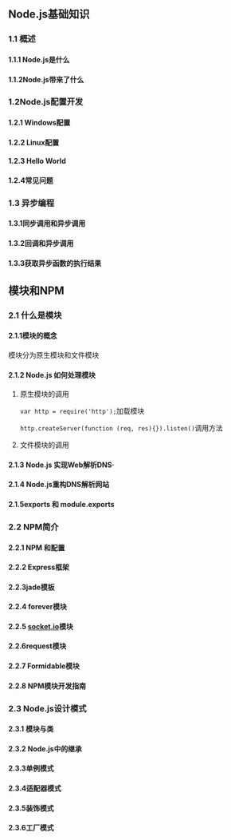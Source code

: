 ## Node.js基础知识

### 1.1 概述

#### 1.1.1 Node.js是什么

#### 1.1.2Node.js带来了什么

### 1.2Node.js配置开发

#### 1.2.1 Windows配置

#### 1.2.2 Linux配置

#### 1.2.3 Hello World

#### 1.2.4常见问题

### 1.3 异步编程

#### 1.3.1同步调用和异步调用

#### 1.3.2回调和异步调用

#### 1.3.3获取异步函数的执行结果

## 模块和NPM

### 2.1 什么是模块

#### 2.1.1模块的概念

模块分为原生模块和文件模块

#### 2.1.2 Node.js 如何处理模块

1. 原生模块的调用

   `var http = require('http');`加载模块

   `http.createServer(function (req, res){}).listen()`调用方法

2. 文件模块的调用

#### 2.1.3 Node.js 实现Web解析DNS·

#### 2.1.4 Node.js重构DNS解析网站

#### 2.1.5exports 和 module.exports

### 2.2 NPM简介

#### 2.2.1 NPM 和配置

#### 2.2.2 Express框架

#### 2.2.3jade模板

#### 2.2.4 forever模块

#### 2.2.5 [socket.io](http://socket.io)模块

#### 2.2.6request模块

#### 2.2.7 Formidable模块

#### 2.2.8 NPM模块开发指南

### 2.3 Node.js设计模式

#### 2.3.1 模块与类

#### 2.3.2 Node.js中的继承

#### 2.3.3单例模式

#### 2.3.4适配器模式

#### 2.3.5装饰模式

#### 2.3.6工厂模式